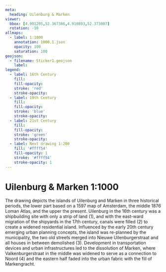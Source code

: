 ```yaml
---
meta:
  heading: Uilenburg & Marken
viewer:
  bbox: [4.901205,52.367386,4.910893,52.373007]
  rotation: -10
allmaps:
  - label: 1:1000
    annotation: 1000.1.json
    opacity: 100
    saturation: 100
geojson:
  - filename: Sticker1.geojson
    label: 
legend:
  - label: 16th Century
    fill:
    fill-opacity:
    stroke: 'red'
    stroke-opacity:
  - label: 19th Century
    fill:
    fill-opacity:
    stroke: 'blue'
    stroke-opacity:
  - label: 21st Century
    fill:
    fill-opacity:
    stroke: 'green'
    stroke-opacity:
  - label: Next drawing 1:200
    fill: '#ffff54'
    fill-opacity: 1
    stroke: '#ffff54'
    stroke-opacity: 1
---
```

# Uilenburg & Marken 1:1000
The drawing depicts the islands of Uilenburg and Marken in three historical periods, the lower part based on a 1597 map of Amsterdam, the middle 1876 Loman Atlas, and the upper the present. Uilenburg in the 16th century was a shipbuilding site with only a strip of land (1), and with the east-ward migration of the shipyards in the 17th century, canals were filled (2) to create a widened residential island. Influenced by the early 20th century emerging urban planning concepts, the island was re-planned by the municipality, the two old streets merged into Nieuwe Uilenburgerstraat and all houses in between demolished (3). Development in transportation devices and urban infrastructures led to the dissolution of Marken, where Valkenburgerstraat in the middle was widened to serve as a connection to Noord (4) and the eastern half faded into the urban fabric with the fill of Markengracht.
